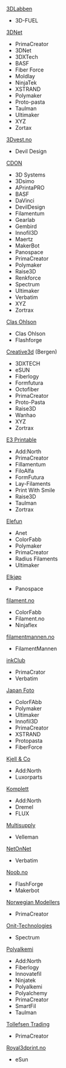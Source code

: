 [3DLabben](https://www.3dlabben.no/filament)
 - 3D-FUEL

[3DNet](https://3dnet.no/)
 - PrimaCreator
 - 3DNet
 - 3DXTech
 - BASF
 - Fiber Force
 - Moldlay
 - NinjaTek
 - XSTRAND
 - Polymaker
 - Proto-pasta
 - Taulman
 - Ultimaker
 - XYZ
 - Zortax 

[3Dvest.no](http://3dvest.no/)
 - Devil Design

[CDON](https://cdon.no/)
 - 3D Systems
 - 3Dsimo
 - APrintaPRO
 - BASF
 - DaVinci
 - DevilDesign 
 - Filamentum
 - Gearlab
 - Gembird
 - Innofil3D
 - Maertz
 - MakerBot
 - Panospace
 - PrimaCreator
 - Polymaker
 - Raise3D
 - Renkforce
 - Spectrum
 - Ultimaker
 - Verbatim
 - XYZ
 - Zortrax
 
[Clas Ohlson](https://www.clasohlson.com/no/)
 - Clas Ohlson
 - Flashforge

[Creative3d](https://www.creative3d.no/) (Bergen)
 - 3DXTECH
 - eSUN
 - Fiberlogy
 - Formfutura
 - Octofiber
 - PrimaCreator
 - Proto-Pasta
 - Raise3D
 - Wanhao
 - XYZ
 - Zortrax
 
[E3 Printable](https://www.e3printable.no/)
 - Add:North
 - PrimaCreator
 - Fillamentum
 - FiloAlfa
 - FormFutura
 - Lay-Filaments
 - Print With Smile
 - Raise3D
 - Taulman
 - Zortrax

[Elefun](https://www.elefun.no/)
 - Anet
 - ColorFabb
 - Polymaker
 - PrimaCreator 
 - Radius Filaments
 - Ultimaker

[Elkjøp](https://www.elkjop.no/)
 - Panospace

[filament.no](http://www.filament.no/)
 - ColorFabb
 - Filament.no
 - Ninjaflex

[filamentmannen.no](filamentmannen.no)
 - FilamentMannen

[inkClub](https://www.inkclub.com/)
  - PrimaCrator
  - Verbatim

[Japan Foto](https://www.japanphoto.no/)
 - ColorFAbb
 - Polymaker
 - Ultimaker
 - Innofil3D
 - PrimaCreator
 - XSTRAND
 - Protopasta
 - FiberForce

[Kjell & Co](https://www.kjell.com/no)
 - Add:North
 - Luxorparts

[Komplett](https://www.komplett.no/)
 - Add:North
 - Dremel
 - FLUX

[Multisupply](https://www.multisupply.no/)
 - Velleman

[NetOnNet](https://www.netonnet.no/)
 - Verbatim

[Noob.no](https://noob.no)
 - FlashForge
 - Makerbot

[Norwegian Modellers](https://modellers.no/)
 - PrimaCreator
 
[Onit-Technologies](https://www.onit-technologies.no/)
 - Spectrum

[Polyalkemi](https://polyalkemi.no/)
 - Add:North
 - Fiberlogy
 - Innovatefil
 - Ninjatek
 - Polyalkemi
 - Polyalchemy
 - PrimaCreator
 - SmartFil
 - Taulman

[Tollefsen Trading](https://tollefsen-trading.no/)
 - PrimaCreator

[Royal3dprint.no](https://www.royal3dprint.no/)
- eSun

